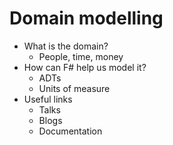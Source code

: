 # Domain modelling

- What is the domain?
  - People, time, money
- How can F# help us model it?
  - ADTs
  - Units of measure
- Useful links
  - Talks
  - Blogs
  - Documentation
